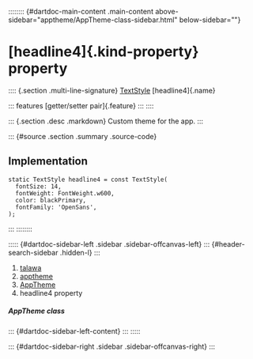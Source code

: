 :::::::: {#dartdoc-main-content .main-content above-sidebar="apptheme/AppTheme-class-sidebar.html" below-sidebar=""}
<div>

# [headline4]{.kind-property} property

</div>

:::: {.section .multi-line-signature}
[TextStyle](https://api.flutter.dev/flutter/painting/TextStyle-class.html)
[headline4]{.name}

::: features
[getter/setter pair]{.feature}
:::
::::

::: {.section .desc .markdown}
Custom theme for the app.
:::

::: {#source .section .summary .source-code}
## Implementation

``` language-dart
static TextStyle headline4 = const TextStyle(
  fontSize: 14,
  fontWeight: FontWeight.w600,
  color: blackPrimary,
  fontFamily: 'OpenSans',
);
```
:::
::::::::

::::: {#dartdoc-sidebar-left .sidebar .sidebar-offcanvas-left}
::: {#header-search-sidebar .hidden-l}
:::

1.  [talawa](../../index.html)
2.  [apptheme](../../apptheme/)
3.  [AppTheme](../../apptheme/AppTheme-class.html)
4.  headline4 property

##### AppTheme class

::: {#dartdoc-sidebar-left-content}
:::
:::::

::: {#dartdoc-sidebar-right .sidebar .sidebar-offcanvas-right}
:::
